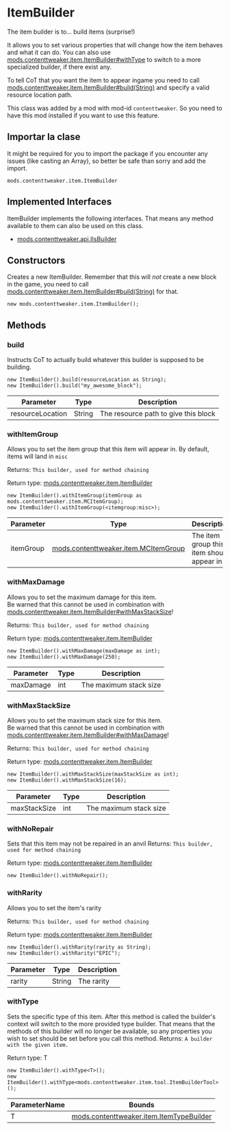 # ItemBuilder

The item builder is to... build items (surprise!) <p> It allows you to set various properties that will change how the item behaves and what it can do. You can also use [mods.contenttweaker.item.ItemBuilder#withType](/mods/contenttweaker/API/item/ItemBuilder/#withtype) to switch to a more specialized builder, if there exist any. <p> To tell CoT that you want the item to appear ingame you need to call [mods.contenttweaker.item.ItemBuilder#build(String)](/mods/contenttweaker/API/item/ItemBuilder/#build) and specify a valid resource location path.

This class was added by a mod with mod-id `contenttweaker`. So you need to have this mod installed if you want to use this feature.

## Importar la clase
It might be required for you to import the package if you encounter any issues (like casting an Array), so better be safe than sorry and add the import.
```zenscript
mods.contenttweaker.item.ItemBuilder
```

## Implemented Interfaces
ItemBuilder implements the following interfaces. That means any method available to them can also be used on this class.
- [mods.contenttweaker.api.IIsBuilder](/mods/contenttweaker/API/api/IIsBuilder)

## Constructors
Creates a new ItemBuilder. Remember that this will _not_ create a new block in the game, you need to call [mods.contenttweaker.item.ItemBuilder#build(String)](/mods/contenttweaker/API/item/ItemBuilder/#build) for that.
```zenscript
new mods.contenttweaker.item.ItemBuilder();
```

## Methods
### build

Instructs CoT to actually build whatever this builder is supposed to be building.

```zenscript
new ItemBuilder().build(resourceLocation as String);
new ItemBuilder().build("my_awesome_block");
```

| Parameter        | Type   | Description                          |
| ---------------- | ------ | ------------------------------------ |
| resourceLocation | String | The resource path to give this block |


### withItemGroup

Allows you to set the item group that this item will appear in. By default, items will land in `misc`

 Returns: `This builder, used for method chaining`

Return type: [mods.contenttweaker.item.ItemBuilder](/mods/contenttweaker/API/item/ItemBuilder)

```zenscript
new ItemBuilder().withItemGroup(itemGroup as mods.contenttweaker.item.MCItemGroup);
new ItemBuilder().withItemGroup(<itemgroup:misc>);
```

| Parameter | Type                                                                              | Description                               |
| --------- | --------------------------------------------------------------------------------- | ----------------------------------------- |
| itemGroup | [mods.contenttweaker.item.MCItemGroup](/mods/contenttweaker/API/item/MCItemGroup) | The item group this item should appear in |


### withMaxDamage

Allows you to set the maximum damage for this item.<br/> Be warned that this cannot be used in combination with [mods.contenttweaker.item.ItemBuilder#withMaxStackSize](/mods/contenttweaker/API/item/ItemBuilder/#withmaxstacksize)!

 Returns: `This builder, used for method chaining`

Return type: [mods.contenttweaker.item.ItemBuilder](/mods/contenttweaker/API/item/ItemBuilder)

```zenscript
new ItemBuilder().withMaxDamage(maxDamage as int);
new ItemBuilder().withMaxDamage(250);
```

| Parameter | Type | Description            |
| --------- | ---- | ---------------------- |
| maxDamage | int  | The maximum stack size |


### withMaxStackSize

Allows you to set the maximum stack size for this item.<br/> Be warned that this cannot be used in combination with [mods.contenttweaker.item.ItemBuilder#withMaxDamage](/mods/contenttweaker/API/item/ItemBuilder/#withmaxdamage)!

 Returns: `This builder, used for method chaining`

Return type: [mods.contenttweaker.item.ItemBuilder](/mods/contenttweaker/API/item/ItemBuilder)

```zenscript
new ItemBuilder().withMaxStackSize(maxStackSize as int);
new ItemBuilder().withMaxStackSize(16);
```

| Parameter    | Type | Description            |
| ------------ | ---- | ---------------------- |
| maxStackSize | int  | The maximum stack size |


### withNoRepair

Sets that this item may not be repaired in an anvil Returns: `This builder, used for method chaining`

Return type: [mods.contenttweaker.item.ItemBuilder](/mods/contenttweaker/API/item/ItemBuilder)

```zenscript
new ItemBuilder().withNoRepair();
```

### withRarity

Allows you to set the item's rarity

 Returns: `This builder, used for method chaining`

Return type: [mods.contenttweaker.item.ItemBuilder](/mods/contenttweaker/API/item/ItemBuilder)

```zenscript
new ItemBuilder().withRarity(rarity as String);
new ItemBuilder().withRarity("EPIC");
```

| Parameter | Type   | Description |
| --------- | ------ | ----------- |
| rarity    | String | The rarity  |


### withType

Sets the specific type of this item. After this method is called the builder's context will switch to the more provided type builder. That means that the methods of this builder will no longer be available, so any properties you wish to set should be set before you call this method. Returns: `A builder with the given item.`

Return type: T

```zenscript
new ItemBuilder().withType<T>();
new ItemBuilder().withType<mods.contenttweaker.item.tool.ItemBuilderTool>();
```

| ParameterName | Bounds                                                                                    |
| ------------- | ----------------------------------------------------------------------------------------- |
| T             | [mods.contenttweaker.item.ItemTypeBuilder](/mods/contenttweaker/API/item/ItemTypeBuilder) |


